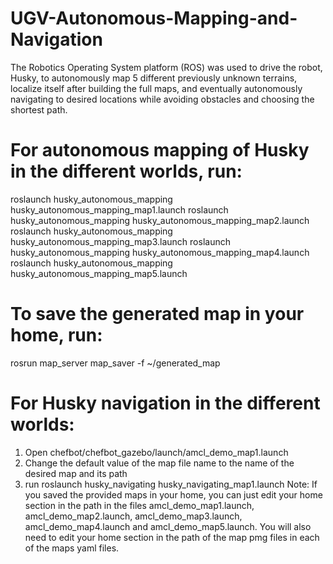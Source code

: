# UGV-Autonomous-Mapping-and-Navigation

The Robotics Operating System platform (ROS) was used to drive the robot, Husky, to autonomously map 5 different previously unknown terrains, localize itself after building the full maps, and eventually autonomously navigating to desired locations while avoiding obstacles and choosing the shortest path.

# For autonomous mapping of Husky in the different worlds, run:
roslaunch husky_autonomous_mapping husky_autonomous_mapping_map1.launch
roslaunch husky_autonomous_mapping husky_autonomous_mapping_map2.launch
roslaunch husky_autonomous_mapping husky_autonomous_mapping_map3.launch
roslaunch husky_autonomous_mapping husky_autonomous_mapping_map4.launch
roslaunch husky_autonomous_mapping husky_autonomous_mapping_map5.launch

# To save the generated map in your home, run:
rosrun map_server map_saver -f ~/generated_map

# For Husky navigation in the different worlds:
1. Open chefbot/chefbot_gazebo/launch/amcl_demo_map1.launch
2. Change the default value of the map file name to the name of the desired map and its path
3. run roslaunch husky_navigating husky_navigating_map1.launch
Note: If you saved the provided maps in your home, you can just edit your home section in the path in the files amcl_demo_map1.launch, amcl_demo_map2.launch, amcl_demo_map3.launch, amcl_demo_map4.launch and amcl_demo_map5.launch. You will also need to edit your home section in the path of the map pmg files in each of the maps yaml files.
